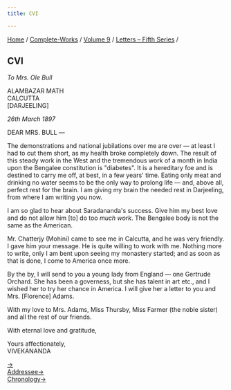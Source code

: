 ```yaml
---
title: CVI

---
```



[Home](../../../index.htm) / [Complete-Works](../../complete_works.htm)
/ [Volume 9](../volume_9_contents.htm) / [Letters – Fifth
Series](letters_fifth_series_contents.htm) /



## CVI

*To Mrs. Ole Bull*

ALAMBAZAR MATH  
CALCUTTA  
\[DARJEELING\]

*26th March 1897*

DEAR MRS. BULL —

The demonstrations and national jubilations over me are over — at least
I had to cut them short, as my health broke completely down. The result
of this steady work in the West and the tremendous work of a month in
India upon the Bengalee constitution is "diabetes". It is a hereditary
foe and is destined to carry me off, at best, in a few years' time.
Eating only meat and drinking no water seems to be the only way to
prolong life — and, above all, perfect rest for the brain. I am giving
my brain the needed rest in Darjeeling, from where I am writing you now.

I am so glad to hear about Saradananda's success. Give him my best love
and do not allow him \[to\] do too *much work*. The Bengalee body is not
the same as the American.

Mr. Chatterjy (Mohini) came to see me in Calcutta, and he was very
friendly. I gave him your message. He is quite willing to work with me.
Nothing more to write, only I am bent upon seeing my monastery started;
and as soon as that is done, I come to America once more.

By the by, I will send to you a young lady from England — one Gertrude
Orchard. She has been a governess, but she has talent in art etc., and I
wished her to try her chance in America. I will give her a letter to you
and Mrs. \[Florence\] Adams.

With my love to Mrs. Adams, Miss Thursby, Miss Farmer (the noble sister)
and all the rest of our friends.

With eternal love and gratitude,

Yours affectionately,  
VIVEKANANDA

[→](107_ram_ram.htm)  
[Addressee→](../../volume_7/epistles_third_series/39_mrs_bull.htm)  
[Chronology→](107_ram_ram.htm)


